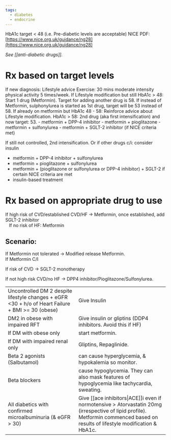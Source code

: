 ```yaml
---
tags:
  - diabetes
  - endocrine
---
```

HbA1c target < 48 (i.e. Pre-diabetic levels are acceptable)
NICE PDF: [https://www.nice.org.uk/guidance/ng28](https://www.nice.org.uk/guidance/ng28)

*See [[anti-diabetic drugs]].* 
# Rx based on target levels
If new diagnosis: Lifestyle advice
	Exercise: 30 mins moderate intensity physical activity 5 times/week.
If Lifestyle modification but still
	HbA1c > 48: Start 1 drug (Metformin). Target for adding another drug is 58.
	If instead of Metformin, sulphonylurea is started as 1st drug, target will be 53 instead of 58.
If already on metformin but
	HbA1c 48 - 58: Reinforce advice about Lifestyle modification.
	HbA1c > 58: 2nd drug (aka first intensification) and now target: 53.
		- metformin + DPP-4 inhibitor
		- metformin + pioglitazone
		- metformin + sulfonylurea
		- metformin + SGLT-2 inhibitor (if NICE criteria met)

If still not controlled, 2nd intensification. Or if other drugs c/i: consider insulin
- metformin + DPP-4 inhibitor + sulfonylurea
- metformin + pioglitazone + sulfonylurea
- metformin + (pioglitazone or sulfonylurea or DPP-4 inhibitor) + SGLT-2 if certain NICE criteria are met
- insulin-based treatment

# Rx based on appropriate drug to use
If high risk of CVD/established CVD/HF -> Metformin, once established, add SGLT-2 inhibitor  
 
 If no risk of HF: Metformin
## Scenario:  
If Metformin not tolerated -> Modified release Metformin.  
If Metformin C/I

If risk of CVD -> SGLT-2 monotherapy

If not high risk CVD/no HF -> DPP4 inhibitor/Pioglitazone/Sulfonylurea.

|                                                                                                   |                                                                                                                                                                                 |
| ------------------------------------------------------------------------------------------------- | ------------------------------------------------------------------------------------------------------------------------------------------------------------------------------- |
| Uncontrolled DM 2 despite lifestyle changes + eGFR <30 + h/o of Heart Failure + BMI >= 30 (obese) | Give Insulin                                                                                                                                                                    |
| DM2 in obese with impaired RFT                                                                    | Give insulin or gliptins (DDP4 inhibitors. Avoid this if HF)                                                                                                                    |
| If DM with obese only                                                                             | start metformin.                                                                                                                                                                |
| If DM with impaired renal only                                                                    | Gliptins, Repaglinide.                                                                                                                                                          |
| Beta 2 agonists (Salbutamol)                                                                      | can cause hyperglycemia, & hypokalemia so monitor.                                                                                                                              |
| Beta blockers                                                                                     | cause hypoglycemia. They can also mask features of hypoglycemia like tachycardia, sweating.                                                                                     |
| All diabetics with confirmed microalbuminuria (& eGFR > 30)                                       | Give [[ace inhibitors\|ACE]]i even if normotensive > Atorvastatin 20mg (irrespective of lipid profile). Metformin commenced based on results of lifestyle modification & HbA1c. |